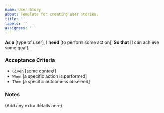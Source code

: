 ```yaml
---
name: User Story
about: Template for creating user stories.
title: ''
labels: ''
assignees: ''
---
```


**As a** [type of user],
**I need** [to perform some action],
**So that** [I can achieve some goal].

### Acceptance Criteria

* `Given` [some context]
* `When` [a specific action is performed]
* `Then` [a specific outcome is observed]

### Notes

(Add any extra details here)
